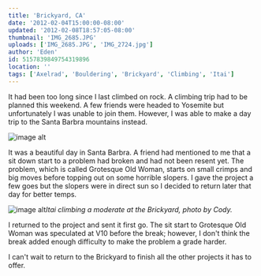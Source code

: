 ```yaml
---
title: 'Brickyard, CA'
date: '2012-02-04T15:00:00-08:00'
updated: '2012-02-08T18:57:05-08:00'
thumbnail: 'IMG_2685.JPG'
uploads: ['IMG_2685.JPG', 'IMG_2724.jpg']
author: 'Eden'
id: 5157839849754319896
location: ''
tags: ['Axelrad', 'Bouldering', 'Brickyard', 'Climbing', 'Itai']
---
```


It had been too long since I last climbed on rock. A climbing trip had to be planned this weekend. A few friends were headed to Yosemite but unfortunately I was unable to join them. However, I was able to make a day trip to the Santa Barbra mountains instead.

![image alt](uploads/IMG_2685.JPG)

It was a beautiful day in Santa Barbra. A friend had mentioned to me that a sit down start to a problem had broken and had not been resent yet. The problem, which is called Grotesque Old Woman, starts on small crimps and big moves before topping out on some horrible slopers. I gave the project a few goes but the slopers were in direct sun so I decided to return later that day for better temps.

![image alt](uploads/IMG_2724.jpg)*Itai climbing a moderate at the Brickyard, photo by Cody.*

I returned to the project and sent it first go. The sit start to Grotesque Old Woman was speculated at V10 before the break; however, I don't think the break added enough difficulty to make the problem a grade harder.

I can't wait to return to the Brickyard to finish all the other projects it has to offer.
